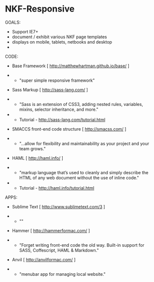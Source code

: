 NKF-Responsive
==============

GOALS:
+ Support IE7+
+ document / exhibit various NKF page templates
+ displays on mobile, tablets, netbooks and desktop
+ 


CODE:
+ Base Framework [ http://matthewhartman.github.io/base/ ]
+ + "super simple responsive framework"

+ Sass Markup [ http://sass-lang.com/ ]
+ + "Sass is an extension of CSS3, adding nested rules, variables, mixins, selector inheritance, and more."
+ + Tutorial - http://sass-lang.com/tutorial.html

+ SMACCS front-end code structure [ http://smacss.com/ ]
+ + "...allow for flexibility and maintainability as your project and your team grows."

+ HAML [ http://haml.info/ ]
+ + "markup language that’s used to cleanly and simply describe the HTML of any web document without the use of inline code."
+ + Tutorial - http://haml.info/tutorial.html

APPS:
+ Sublime Text [ http://www.sublimetext.com/3 ]
+ + ""

+ Hammer [ http://hammerformac.com/ ]
+ + "Forget writing front-end code the old way. Built-in support for SASS, Coffescript, HAML & Markdown."

+ Anvil [ http://anvilformac.com/ ]
+ + "menubar app for managing local website."

